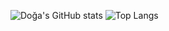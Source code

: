 ![Doğa's GitHub stats](https://github-readme-stats.vercel.app/api?username=dogagcmnr&show_icons=true&theme=radical) ![Top Langs](https://github-readme-stats.vercel.app/api/top-langs/?username=dogagcmnr&layout=compact)
